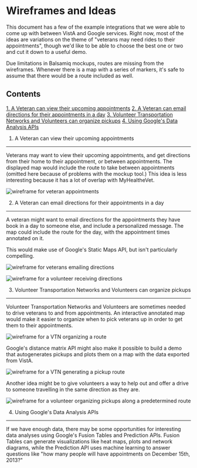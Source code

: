 Wireframes and Ideas
====================

This document has a few of the example integrations that we were able to come
up with between VistA and Google services. Right now, most of the ideas are
variations on the theme of "veterans may need rides to their appointments",
though we'd like to be able to choose the best one or two and cut it down to
a useful demo.

Due limitations in Balsamiq mockups, routes are missing from the wireframes.
Whenever there is a map with a series of markers, it's safe to assume that
there would be a route included as well.


Contents
--------
[1. A Veteran can view their upcoming appointments](#1-a-veteran-can-view-their-upcoming-appointments)
[2. A Veteran can email directions for their appointments in a day](#2-a-veteran-can-email-directions-for-their-appointments-in-a-day)
[3. Volunteer Transportation Networks and Volunteers can organize pickups](#3-volunteer-transportation-networks-and-volunteers-can-organize-pickups)
[4. Using Google's Data Analysis APIs](#4-using-googles-data-analysis-apis)


1. A Veteran can view their upcoming appointments
-------------------------------------------------

Veterans may want to view their upcoming appointments, and get directions
from their home to their appointment, or between appointments. The displayed
map would include the route to take between appointments (omitted here because
of problems with the mockup tool.)
This idea is less interesting because it has a lot of overlap with MyHealtheVet.

![wireframe for veteran appointments](https://raw.github.com/openmash/mashmesh/master/wireframes/veteran-views-appointments.png)


2. A Veteran can email directions for their appointments in a day
-----------------------------------------------------------------

A veteran might want to email directions for the appointments they have
book in a day to someone else, and include a personalized message. The map
could include the route for the day, with the appointment times annotated
on it.

This would make use of Google's Static Maps API, but isn't particularly
compelling.

![wireframe for veterans emailing directions](https://raw.github.com/openmash/mashmesh/master/wireframes/veteran-sends-directions.png)

![wireframe for a volunteer receiving directions](https://raw.github.com/openmash/mashmesh/master/wireframes/volunteer-receives-directions.png)


3. Volunteer Transportation Networks and Volunteers can organize pickups
------------------------------------------------------------------------

Volunteer Transportation Networks and Volunteers are sometimes needed to
drive veterans to and from appointments. An interactive annotated map
would make it easier to organize when to pick veterans up in order to
get them to their appointments.

![wireframe for a VTN organizing a route](https://raw.github.com/openmash/mashmesh/master/wireframes/vtn-organizes-pickups.png)

Google's distance matrix API might also make it possible to build a demo
that autogenerates pickups and plots them on a map with the data exported
from VistA.

![wireframe for a VTN generating a pickup route](https://raw.github.com/openmash/mashmesh/master/wireframes/vtn-autogenerates-routes.png)

Another idea might be to give volunteers a way to help out and offer a
drive to someone travelling in the same direction as they are.

![wireframe for a volunteer organizing pickups along a predetermined route](https://raw.github.com/openmash/mashmesh/master/wireframes/volunteer-organizes-pickups-along-a-predetermined-route.png)


4. Using Google's Data Analysis APIs
------------------------------------

If we have enough data, there may be some opportunities for interesting
data analyses using Google's Fusion Tables and Prediction APIs.
Fusion Tables can generate visualizations like heat maps, plots and
network diagrams, while the Prediction API uses machine learning to
answer questions like "how many people will have appointments on
December 15th, 2013?"
